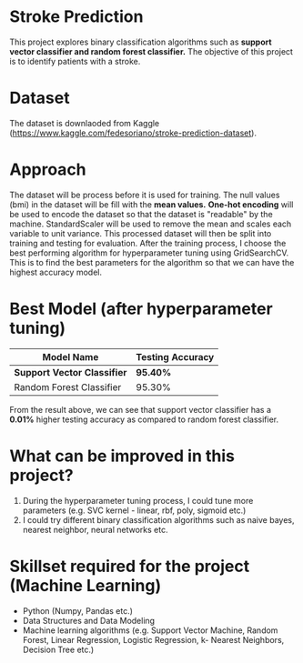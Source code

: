 # Stroke Prediction
This project explores binary classification algorithms such as **support vector classifier and random forest classifier.** The objective of this project is to identify patients with a stroke.

# Dataset
The dataset is downlaoded from Kaggle (https://www.kaggle.com/fedesoriano/stroke-prediction-dataset).

# Approach
The dataset will be process before it is used for training. The null values (bmi) in the dataset will be fill with the **mean values.** **One-hot encoding** will be used to encode the dataset so that the dataset is "readable" by the machine. StandardScaler will be used to remove the mean and scales each variable to unit variance. This processed dataset will then be split into training and testing for evaluation. After the training process, I choose the best performing algorithm for hyperparameter tuning using GridSearchCV. This is to find the best parameters for the algorithm so that we can have the highest accuracy model.

# Best Model (after hyperparameter tuning)
Model Name | Testing Accuracy
------------ | -------------
**Support Vector Classifier** | **95.40%**
Random Forest Classifier | 95.30%

From the result above, we can see that support vector classifier has a **0.01%** higher testing accuracy as compared to random forest classifier. 

# What can be improved in this project?
1. During the hyperparameter tuning process, I could tune more parameters (e.g. SVC kernel - linear, rbf, poly, sigmoid etc.)
2. I could try different binary classification algorithms such as naive bayes, nearest neighbor, neural networks etc.

# Skillset required for the project (Machine Learning)
* Python (Numpy, Pandas etc.)
* Data Structures and Data Modeling
* Machine learning algorithms (e.g. Support Vector Machine, Random Forest, Linear Regression, Logistic Regression, k- Nearest Neighbors, Decision Tree etc.)

